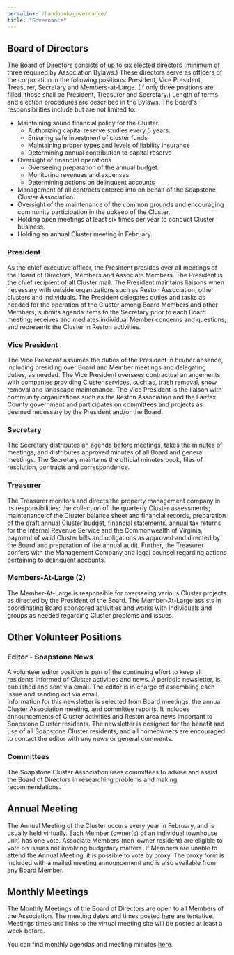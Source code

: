 ```yaml
---
permalink: /handbook/governance/
title: "Governance"
---
```


## Board of Directors

The Board of Directors consists of up to six elected directors (minimum of three required by Association Bylaws.) These directors serve as officers of the corporation in the following positions:  President, Vice President, Treasurer, Secretary and Members-at-Large. (If only three positions are filled, those shall be President, Treasurer and Secretary.) Length of terms and election procedures are described in the Bylaws. The Board's responsibilities include but are not limited to:

* Maintaining sound financial policy for the Cluster.
  * Authorizing capital reserve studies every 5 years.
  * Ensuring safe investment of cluster funds
  * Maintaining proper types and levels of liability insurance
  * Determining annual contribution to capital reserve
* Oversight of financial operations
  * Overseeing preparation of the annual budget.
  * Monitoring revenues and expenses
  * Determining actions on delinquent accounts
* Management of all contracts entered into on behalf of the Soapstone Cluster Association.
* Oversight of the maintenance of the common grounds and encouraging community participation in the upkeep of the Cluster.
* Holding open meetings at least six times per year to conduct Cluster business.
* Holding an annual Cluster meeting in February.

### President
As the chief executive officer, the President presides over all meetings of the Board of Directors, Members and Associate Members. The President is the chief recipient of all Cluster mail. The President maintains liaisons when necessary with outside organizations such as Reston Association, other clusters and individuals. The President delegates duties and tasks as needed for the operation of the Cluster among Board Members and other Members; submits agenda items to the Secretary prior to each Board meeting; receives and mediates individual Member concerns and questions; and represents the Cluster in Reston activities.

### Vice President
The Vice President assumes the duties of the President in his/her absence, including presiding over Board and Member meetings and delegating duties, as needed. The Vice President oversees contractual arrangements with companies providing Cluster services, such as, trash removal, snow removal and landscape maintenance. The Vice President is the liaison with community organizations such as the Reston Association and the Fairfax County government and participates on committees and projects as deemed necessary by the President and/or the Board.

### Secretary 
The Secretary distributes an agenda before meetings, takes the minutes of meetings, and distributes approved minutes of all Board and general meetings. The Secretary maintains the official minutes book, files of resolution, contracts and correspondence. 

### Treasurer  
The Treasurer monitors and directs the property management company in its responsibilities: the collection of the quarterly Cluster assessments; maintenance of the Cluster balance sheet and financial records, preparation of the draft annual Cluster budget, financial statements, annual tax returns for the Internal Revenue Service and the Commonwealth of Virginia, payment of valid Cluster bills and obligations as approved and directed by the Board and preparation of the annual audit. Further, the Treasurer confers with the Management Company and legal counsel regarding actions pertaining to delinquent accounts.

### Members-At-Large (2)
The Member-At-Large is responsible for overseeing various Cluster projects as directed by the President of the Board. The Member-At-Large assists in coordinating Board sponsored activities and works with individuals and groups as needed regarding Cluster problems and issues.

## Other Volunteer Positions

### Editor - Soapstone News
A volunteer editor position is part of the continuing effort to keep all residents informed of Cluster activities and news. A periodic newsletter, is published and sent via email. The editor is in charge of assembling each issue and sending out via email.  
Information for this newsletter is selected from Board meetings, the annual Cluster Association meeting, and committee reports. It includes announcements of Cluster activities and Reston area news important to Soapstone Cluster residents. The newsletter is designed for the benefit and use of all Soapstone Cluster residents, and all homeowners are encouraged to contact the editor with any news or general comments.

### Committees
The Soapstone Cluster Association uses committees to advise and assist the Board of Directors in researching problems and making recommendations. 

## Annual Meeting
The Annual Meeting of the Cluster occurs every year in February, and is usually held virtually. Each Member (owner(s) of an individual townhouse unit) has one vote. Associate Members (non-owner resident) are eligible to vote on issues not involving budgetary matters. If Members are unable to attend the Annual Meeting, it is possible to vote by proxy. The proxy form is included with a mailed meeting announcement and is also available from any Board Member.

## Monthly Meetings
The Monthly Meetings of the Board of Directors are open to all Members of the Association. The meeting dates and times posted [here](https://github.com/soapstonerestonhoa/soapstonerestonhoa.github.io/edit/main/_docs/governance.md#:~:text=_config.yml-,home.md,-Editing%20governance.md) are tentative. Meetings times and links to the virtual meeting site will be posted at least a week before. 

You can find monthly agendas and meeting minutes [here](https://drive.google.com/drive/folders/16GKXoOTr9VSHhd6oO0K0o8V5J9eafP1V?usp=drive_link).
